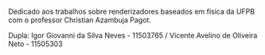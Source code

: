 Dedicado aos trabalhos sobre renderizadores baseados em física da UFPB com o professor Christian Azambuja Pagot.

Dupla:
Igor Giovanni da Silva Neves - 11503765 /
Vicente Avelino de Oliveira Neto - 11505303

